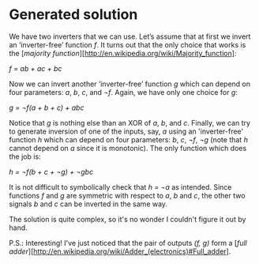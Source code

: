 Generated solution
==================

We have two inverters that we can use. Let’s assume that at first we invert an ‘inverter-free’ function _f_. It turns out that the only choice that works is the [_majority function_][http://en.wikipedia.org/wiki/Majority_function]:

_f = ab + ac + bc_

Now we can invert another ‘inverter-free’ function _g_ which can depend on four parameters: _a_, _b_, _c_, and _¬f_. Again, we have only one choice for _g_:

_g = ¬f(a + b + c)  + abc_

Notice that _g_ is nothing else than an XOR of _a_, _b_, and _c_. Finally, we can try to generate inversion of one of the inputs, say, _a_ using an 'inverter-free' function _h_ which can depend on four parameters: _b_, _c_, _¬f_, _¬g_ (note that _h_ cannot depend on _a_ since it is monotonic). The only function which does the job is:

_h = ¬f(b + c + ¬g) + ¬gbc_

It is not difficult to symbolically check that _h = ¬a_ as intended. Since functions _f_ and _g_ are symmetric with respect to _a_, _b_ and _c_, the other two signals _b_ and _c_ can be inverted in the same way.

The solution is quite complex, so it's no wonder I couldn't figure it out by hand.

P.S.: Interesting! I've just noticed that the pair of outputs _(f, g)_ form a [_full adder_][http://en.wikipedia.org/wiki/Adder_(electronics)#Full_adder].
